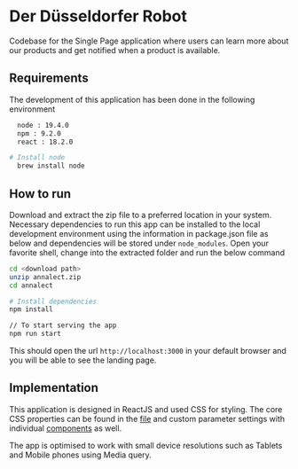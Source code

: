 # Der Düsseldorfer Robot

Codebase for the Single Page application where users can learn more about our products and get notified when a product is available.

## Requirements

The development of this application has been done in the following environment

```sh
  node : 19.4.0
  npm : 9.2.0
  react : 18.2.0

# Install node
  brew install node
```

## How to run

Download and extract the zip file to a preferred location in your system.
Necessary dependencies to run this app can be installed to the local development environment using the information in package.json file as below and dependencies will be stored under `node_modules`.
Open your favorite shell, change into the extracted folder and run the below command

```sh
cd <download path>
unzip annalect.zip
cd annalect

# Install dependencies
npm install

// To start serving the app
npm run start
```

This should open the url `http://localhost:3000` in your default browser and you will be able to see the landing page.

## Implementation

This application is designed in ReactJS and used CSS for styling.
The core CSS properties can be found in the [file](src/index.css) and custom parameter settings with individual [components](src/components) as well.

The app is optimised to work with small device resolutions such as Tablets and Mobile phones using Media query.

